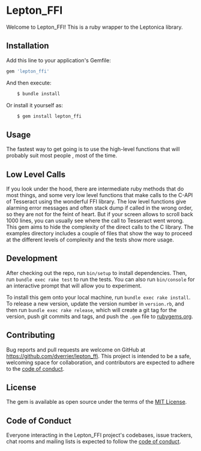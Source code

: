 # Lepton_FFI

Welcome to Lepton_FFI! 
This is a ruby wrapper to the Leptonica library. 



## Installation

Add this line to your application's Gemfile:

```ruby
gem 'lepton_ffi'
```

And then execute:
```bash
    $ bundle install
```
Or install it yourself as:
```bash
    $ gem install lepton_ffi
```

## Usage
The fastest way to get going is to use the high-level functions that will probably suit most people , most of the time.

## Low Level Calls

If you look under the hood, there are intermediate ruby methods that do most things, and some very low level functions that make calls to the C-API of Tesseract using the wonderful FFI library. The low level functions give alarming error messages and often stack dump if called in the wrong order, so they are not for the feint of heart. But if your screen allows to scroll back 1000 lines, you can usually see where the call to Tesseract went wrong. This gem aims to hide the complexity of the direct calls to the C library. The examples directory includes a couple of files that show the way to proceed at the different levels of complexity and the tests show more usage.


## Development

After checking out the repo, run `bin/setup` to install dependencies. Then, run `bundle exec rake test` to run the tests. You can also run `bin/console` for an interactive prompt that will allow you to experiment.

To install this gem onto your local machine, run `bundle exec rake install`. To release a new version, update the version number in `version.rb`, and then run `bundle exec rake release`, which will create a git tag for the version, push git commits and tags, and push the `.gem` file to [rubygems.org](https://rubygems.org).

## Contributing

Bug reports and pull requests are welcome on GitHub at https://github.com/dverrier/lepton_ffi. This project is intended to be a safe, welcoming space for collaboration, and contributors are expected to adhere to the [code of conduct](https://github.com/dverrier/lepton_ffi/blob/master/CODE_OF_CONDUCT.md).


## License

The gem is available as open source under the terms of the [MIT License](https://opensource.org/licenses/MIT).

## Code of Conduct

Everyone interacting in the Lepton_FFI project's codebases, issue trackers, chat rooms and mailing lists is expected to follow the [code of conduct](https://github.com/dverrier/lepton_ffi/blob/master/CODE_OF_CONDUCT.md).
